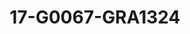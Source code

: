 ---
title: 17-G0067-GRA1324
image: /v1543919832/viterbo/17-G0067-GRA1324.jpg
brand: graziana-valentini
layout: vestito
---